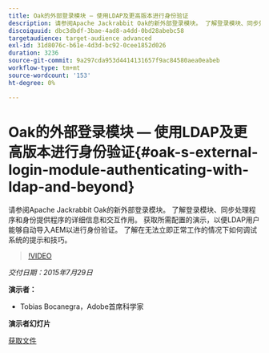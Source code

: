 ```yaml
---
title: Oak的外部登录模块 — 使用LDAP及更高版本进行身份验证
description: 请参阅Apache Jackrabbit Oak的新外部登录模块。 了解登录模块、同步处理程序和身份提供程序的详细信息和交互作用。 获取所需配置的演示，以便LDAP用户能够自动导入AEM以进行身份验证。 了解在无法立即正常工作的情况下如何调试系统的提示和技巧。
discoiquuid: dbc3dbdf-3bae-4ad8-a4dd-0bd28abebc58
targetaudience: target-audience advanced
exl-id: 31d8076c-b61e-4d3d-bc92-0cee1852d026
duration: 3236
source-git-commit: 9a297cda953d4414131657f9ac84580aea0eabeb
workflow-type: tm+mt
source-wordcount: '153'
ht-degree: 0%

---
```


# Oak的外部登录模块 — 使用LDAP及更高版本进行身份验证{#oak-s-external-login-module-authenticating-with-ldap-and-beyond}

请参阅Apache Jackrabbit Oak的新外部登录模块。 了解登录模块、同步处理程序和身份提供程序的详细信息和交互作用。 获取所需配置的演示，以便LDAP用户能够自动导入AEM以进行身份验证。 了解在无法立即正常工作的情况下如何调试系统的提示和技巧。

>[!VIDEO](https://video.tv.adobe.com/v/19382/?quality=9)

*交付日期：2015年7月29日*

**演示者：**

* Tobias Bocanegra，Adobe首席科学家

**演示者幻灯片**

[获取文件](assets/oak-ldap-cqgems.pdf)
<!--
[Get back to the Overview](https://helpx.adobe.com/cn/experience-manager/kt/eseminars/gems/aem-index.html)
-->
